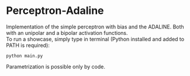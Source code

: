 # Perceptron-Adaline
Implementation of the simple perceptron with bias and the ADALINE. Both with an unipolar and a bipolar activation functions.<br>
To run a showcase, simply type in terminal (Python installed and added to PATH is required):
```
python main.py
```
Parametrization is possible only by code.
